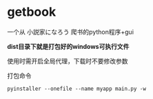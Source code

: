 # getbook
一个从 小説家になろう 爬书的python程序+gui  

**dist目录下就是打包好的windows可执行文件**  
  
使用时需开启全局代理，下载时不要修改参数
  
打包命令  

`
pyinstaller --onefile --name myapp main.py -w 
`
